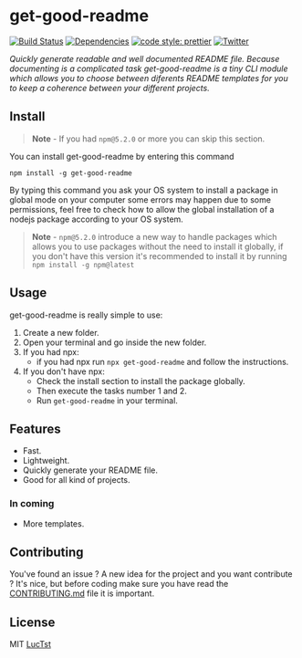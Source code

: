 # get-good-readme
[![Build Status](https://travis-ci.com/luctst/get-readme.svg?branch=master)](https://travis-ci.com/luctst/get-readme)
[![Dependencies](https://img.shields.io/david/luctst/get-readme.svg?style=popout-square)](https://david-dm.org/luctst/get-readme)
[![code style: prettier](https://img.shields.io/badge/code_style-prettier-ff69b4.svg?style=flat-square)](https://github.com/prettier/prettier)
[![Twitter](https://img.shields.io/twitter/follow/luctstt.svg?label=Follow&style=social)](https://twitter.com/luctstt)

*Quickly generate readable and well documented README file. Because documenting is a complicated task get-good-readme is a tiny CLI module which allows you to choose between diferents README templates for you to keep a coherence between your different projects.*

## Install
> **Note** - If you had `npm@5.2.0` or more you can skip this section.

You can install get-good-readme by entering this command
```
npm install -g get-good-readme
```

By typing this command you ask your OS system to install a package in global mode on your computer some errors may happen due to some permissions, feel free to check how to allow the global installation of a nodejs package according to your OS system.

> **Note** - `npm@5.2.0` introduce a new way to handle packages which allows you to use packages without the need to install it globally, if you don't have this version it's recommended to install it by running `npm install -g npm@latest`

## Usage
get-good-readme is really simple to use:

1. Create a new folder.
2. Open your terminal and go inside the new folder.
3. If you had npx:
	* if you had npx run `npx get-good-readme` and follow the instructions.
4. If you don't have npx:
	* Check the install section to install the package globally.
	* Then execute the tasks number 1 and 2.
	* Run `get-good-readme` in your terminal.

## Features
* Fast.
* Lightweight.
* Quickly generate your README file.
* Good for all kind of projects.

### In coming
* More templates.

## Contributing
You've found an issue ? A new idea for the project and you want contribute ? It's nice, but before coding make sure you have read the [CONTRIBUTING.md](https://github.com/luctst/get-readme/blob/master/.github/CONTRIBUTING.md) file it is important.

## License
MIT [LucTst](https://github.com/luctst/get-good-readme/blob/master/.github/LICENSE)
